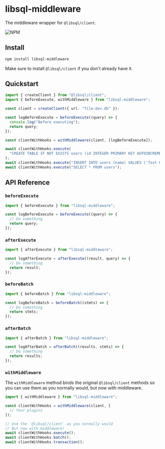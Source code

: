 # libsql-middleware

The middleware wrapper for `@libsql/client`.

![NPM](https://img.shields.io/npm/v/libsql-middleware)

## Install

```bash
npm install libsql-middleware
```

Make sure to install `@libsql/client` if you don't already have it.

## Quickstart

```ts
import { createClient } from "@libsql/client";
import { beforeExecute, withMiddleware } from "libsql-middleware";

const client = createClient({ url: "file:dev.db" });

const logBeforeExecute = beforeExecute((query) => {
  console.log("Before executing");
  return query;
});

const clientWithHooks = withMiddleware(client, [logBeforeExecute]);

await clientWithHooks.execute(
  "CREATE TABLE IF NOT EXISTS users (id INTEGER PRIMARY KEY AUTOINCREMENT, name TEXT)"
);
await clientWithHooks.execute("INSERT INTO users (name) VALUES ('Test User')");
await clientWithHooks.execute("SELECT * FROM users");
```

## API Reference

### `beforeExecute`

```ts
import { beforeExecute } from "libsql-middleware";

const logBeforeExecute = beforeExecute((query) => {
  // Do something
  return query;
});
```

### `afterExecute`

```ts
import { afterExecute } from "libsql-middleware";

const logAfterExecute = afterExecute((result, query) => {
  // Do something
  return result;
});
```

### `beforeBatch`

```ts
import { beforeBatch } from "libsql-middleware";

const logBeforeBatch = beforeBatch((stmts) => {
  // Do something
  return stmts;
});
```

### `afterBatch`

```ts
import { afterBatch } from "libsql-middleware";

const logAfterBatch = afterBatch((results, stmts) => {
  // Do something
  return results;
});
```

### `withMiddleware`

The `withMiddleware` method binds the original `@libsql/client` methods so you can use them as you normally would, but now with middleware.

```ts
import { withMiddleware } from "libsql-middleware";

const clientWithHooks = withMiddleware(client, [
  // Your plugins
]);

// Use the `@libsql/client` as you normally would
// But now with middleware!
await clientWithHooks.execute();
await clientWithHooks.batch();
await clientWithHooks.transaction();
```
